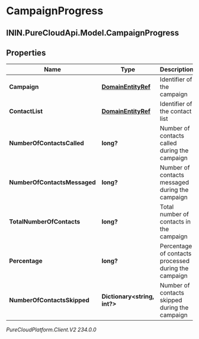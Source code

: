 # CampaignProgress

## ININ.PureCloudApi.Model.CampaignProgress

## Properties

|Name | Type | Description | Notes|
|------------ | ------------- | ------------- | -------------|
| **Campaign** | [**DomainEntityRef**](DomainEntityRef) | Identifier of the campaign | |
| **ContactList** | [**DomainEntityRef**](DomainEntityRef) | Identifier of the contact list | |
| **NumberOfContactsCalled** | **long?** | Number of contacts called during the campaign | [optional] |
| **NumberOfContactsMessaged** | **long?** | Number of contacts messaged during the campaign | [optional] |
| **TotalNumberOfContacts** | **long?** | Total number of contacts in the campaign | [optional] |
| **Percentage** | **long?** | Percentage of contacts processed during the campaign | [optional] |
| **NumberOfContactsSkipped** | **Dictionary&lt;string, int?&gt;** | Number of contacts skipped during the campaign | [optional] |



_PureCloudPlatform.Client.V2 234.0.0_
